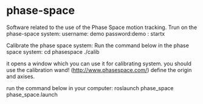 phase-space
===========

Software related to the use of the Phase Space motion tracking.
Trun on the phase-space system: 
username: demo
password:demo 
: startx

Calibrate the phase space system:
Run the command below in the phase space system:
cd phasespace
./calib

it opens a window which you can use it for calibrating system.
you should use the calibration wand!  (http://www.phasespace.com/)
define the origin and axises. 

run the command below in your computer: 
roslaunch phase_space phase_space.launch
